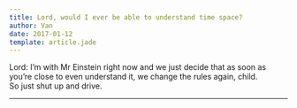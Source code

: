 ```yaml
---
title: Lord, would I ever be able to understand time space?
author: Van
date: 2017-01-12
template: article.jade
---
```


Lord: I’m with Mr Einstein right now and we just decide that as soon as you’re close to even understand it, we change the rules again, child. <br> So just shut up and drive.

---







